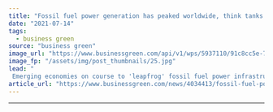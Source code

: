```yaml
---
title: "Fossil fuel power generation has peaked worldwide, think tanks claim"
date: "2021-07-14"
tags: 
  - business green
source: "business green"
image_url: "https://www.businessgreen.com/api/v1/wps/5937110/91c8cc5e-7eeb-4bf3-a68a-040b747a362c/4/coal-power-plant-china-185x114.jpg"
image_fp: "/assets/img/post_thumbnails/25.jpg"
lead: "
 Emerging economies on course to 'leapfrog' fossil fuel power infrastructure and move straight to renewables-dominated grids, according to new analysis from Carbon Tracker and India's CEEW ..."
article_url: "https://www.businessgreen.com/news/4034413/fossil-fuel-power-generation-peaked-worldwide-tanks-claim"
---
```


---
